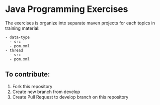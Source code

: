 # Java Programming Exercises

The exercises is organize into separate maven projects for each topics in training material:

```
- data-type
  - src
  - pom.xml
- thread
  - src
  - pom.xml
```

## To contribute:

1. Fork this repository
2. Create new branch from develop
3. Create Pull Request to develop branch on this repository